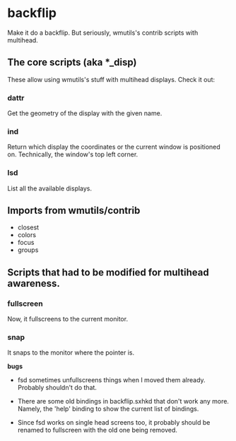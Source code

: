 # backflip
Make it do a backflip. But seriously, wmutils's contrib scripts with multihead.

## The core scripts (aka *_disp)

These allow using wmutils's stuff with multihead displays. Check it out:

### dattr
Get the geometry of the display with the given name.

### ind
Return which display the coordinates or the current window is positioned on. Technically, the window's top left corner.

### lsd 
List all the available displays.

## Imports from wmutils/contrib
* closest
* colors
* focus
* groups

## Scripts that had to be modified for multihead awareness.

### fullscreen
Now, it fullscreens to the current monitor. 

### snap
It snaps to the monitor where the pointer is. 


**bugs**

- fsd sometimes unfullscreens things when I moved them already. Probably shouldn't do that. 

- There are some old bindings in backflip.sxhkd that don't work any more. Namely, the 'help' binding to show the current list of bindings. 

- Since fsd works on single head screens too, it probably should be renamed to fullscreen with the old one being removed.



